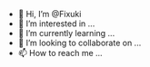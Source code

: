 - 👋 Hi, I’m @Fixuki
- 👀 I’m interested in ...
- 🌱 I’m currently learning ...
- 💞️ I’m looking to collaborate on ...
- 📫 How to reach me ...

<!---
Fixuki/Fixuki is a ✨ special ✨ repository because its `README.md` (this file) appears on your GitHub profile.
You can click the Preview link to take a look at your changes.
--->
